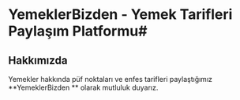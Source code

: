 # YemeklerBizden - Yemek Tarifleri Paylaşım Platformu#


## Hakkımızda ##

Yemekler hakkında püf noktaları ve enfes tarifleri paylaştığımız    **YemeklerBizden ** olarak mutluluk duyarız.